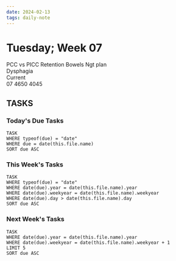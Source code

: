 ```yaml
---
date: 2024-02-13
tags: daily-note
---
```


#  Tuesday; Week  07

PCC vs PICC 
Retention 
Bowels 
Ngt plan  
Dysphagia  
Current  
07 4650 4045


## TASKS

### Today's Due Tasks
```dataview
TASK 
WHERE typeof(due) = "date"
WHERE due = date(this.file.name)
SORT due ASC
```

### This Week's Tasks
```dataview
TASK 
WHERE typeof(due) = "date"
WHERE date(due).year = date(this.file.name).year
WHERE date(due).weekyear = date(this.file.name).weekyear
WHERE date(due).day > date(this.file.name).day
SORT due ASC
```

### Next Week's Tasks
```dataview
TASK 
WHERE date(due).year = date(this.file.name).year
WHERE date(due).weekyear = date(this.file.name).weekyear + 1
LIMIT 5
SORT due ASC
```